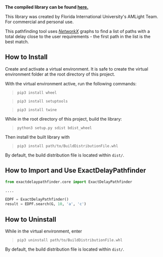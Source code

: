 **The compiled library can be found [here.](https://pypi.org/project/exactdelaypathfinder/0.1.4/)**

This library was created by Florida International University's AMLight Team. For commercial and personal use.

This pathfinding tool uses [*NetworkX*](https://networkx.org/) graphs to find a list of paths with a total delay close to the user requirements - the first path in the list is the best match. 

## How to Install

Create and activate a virtual environment. It is safe to create the virtual environment folder at the root directory of this project.

With the virtual environment active, run the following commands:
> `pip3 install wheel`

> `pip3 install setuptools`

> `pip3 install twine`

While in the root directory of this project, build the library:
> `python3 setup.py sdist bdist_wheel`

Then install the built library with
> `pip3 install path/to/BuildDistributionFile.whl`

By default, the build distribution file is located within `dist/`.

## How to Import and Use ExactDelayPathfinder

```python
from exactdelaypathfinder.core import ExactDelayPathfinder

....

EDPF = ExactDelayPathfinder()
result = EDPF.search(G, 10, 'a', 'c')
```

## How to Uninstall

While in the virtual environment, enter
> `pip3 uninstall path/to/BuildDistributionFile.whl`

By default, the build distribution file is located within `dist/`.
